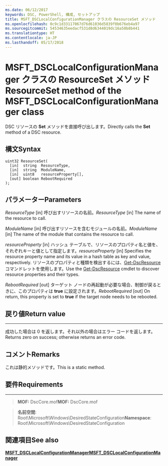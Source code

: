 ```yaml
---
ms.date: 06/12/2017
keywords: DSC, PowerShell, 構成, セットアップ
title: MSFT_DSCLocalConfigurationManager クラスの ResourceSet メソッド
ms.openlocfilehash: 0c9c1d33117067d76d61036d5839f0b676eb4a97
ms.sourcegitcommit: 54534635eedacf531d8d6344019dc16a50b8b441
ms.translationtype: HT
ms.contentlocale: ja-JP
ms.lasthandoff: 05/17/2018
---
```

# <a name="resourceset-method-of-the-msftdsclocalconfigurationmanager-class"></a><span data-ttu-id="85aae-103">MSFT_DSCLocalConfigurationManager クラスの ResourceSet メソッド</span><span class="sxs-lookup"><span data-stu-id="85aae-103">ResourceSet method of the MSFT_DSCLocalConfigurationManager class</span></span>

<span data-ttu-id="85aae-104">DSC リソースの **Set** メソッドを直接呼び出します。</span><span class="sxs-lookup"><span data-stu-id="85aae-104">Directly calls the **Set** method of a DSC resource.</span></span>

<a name="syntax"></a><span data-ttu-id="85aae-105">構文</span><span class="sxs-lookup"><span data-stu-id="85aae-105">Syntax</span></span>
------

```mof
uint32 ResourceSet(
  [in]  string  ResourceType,
  [in]  string  ModuleName,
  [in]  uint8   resourceProperty[],
  [out] boolean RebootRequired
);
```

<a name="parameters"></a><span data-ttu-id="85aae-106">パラメーター</span><span class="sxs-lookup"><span data-stu-id="85aae-106">Parameters</span></span>
----------

<span data-ttu-id="85aae-107">*ResourceType* \[in\] 呼び出すリソースの名前。</span><span class="sxs-lookup"><span data-stu-id="85aae-107">*ResourceType* \[in\] The name of the resource to call.</span></span>

<span data-ttu-id="85aae-108">*ModuleName* \[in\] 呼び出すリソースを含むモジュールの名前。</span><span class="sxs-lookup"><span data-stu-id="85aae-108">*ModuleName* \[in\] The name of the module that contains the resource to call.</span></span>

<span data-ttu-id="85aae-109">*resourceProperty* \[in\] ハッシュ テーブルで、リソースのプロパティ名と値を、それぞれキーと値として指定します。</span><span class="sxs-lookup"><span data-stu-id="85aae-109">*resourceProperty* \[in\] Specifies the resource property name and its value in a hash table as key and value, respectively.</span></span> <span data-ttu-id="85aae-110">リソースのプロパティと種類を検出するには、[Get-DscResource](https://technet.microsoft.com/library/dn521625.aspx) コマンドレットを使用します。</span><span class="sxs-lookup"><span data-stu-id="85aae-110">Use the [Get-DscResource](https://technet.microsoft.com/library/dn521625.aspx) cmdlet to discover resource properties and their types.</span></span>

<span data-ttu-id="85aae-111">*RebootRequired* \[out\] ターゲット ノードの再起動が必要な場合、制御が戻るときに、このプロパティは **true** に設定されます。</span><span class="sxs-lookup"><span data-stu-id="85aae-111">*RebootRequired* \[out\] On return, this property is set to **true** if the target node needs to be rebooted.</span></span>

## <a name="return-value"></a><span data-ttu-id="85aae-112">戻り値</span><span class="sxs-lookup"><span data-stu-id="85aae-112">Return value</span></span>
------------

<span data-ttu-id="85aae-113">成功した場合は 0 を返します。それ以外の場合はエラー コードを返します。</span><span class="sxs-lookup"><span data-stu-id="85aae-113">Returns zero on success; otherwise returns an error code.</span></span>

## <a name="remarks"></a><span data-ttu-id="85aae-114">コメント</span><span class="sxs-lookup"><span data-stu-id="85aae-114">Remarks</span></span>

<span data-ttu-id="85aae-115">これは静的メソッドです。</span><span class="sxs-lookup"><span data-stu-id="85aae-115">This is a static method.</span></span>

## <a name="requirements"></a><span data-ttu-id="85aae-116">要件</span><span class="sxs-lookup"><span data-stu-id="85aae-116">Requirements</span></span>
------------
><span data-ttu-id="85aae-117">**MOF:** DscCore.mof</span><span class="sxs-lookup"><span data-stu-id="85aae-117">**MOF:** DscCore.mof</span></span>

><span data-ttu-id="85aae-118">**名前空間**: Root\Microsoft\Windows\DesiredStateConfiguration</span><span class="sxs-lookup"><span data-stu-id="85aae-118">**Namespace**: Root\Microsoft\Windows\DesiredStateConfiguration</span></span>


## <a name="see-also"></a><span data-ttu-id="85aae-119">関連項目</span><span class="sxs-lookup"><span data-stu-id="85aae-119">See also</span></span>


[<span data-ttu-id="85aae-120">**MSFT_DSCLocalConfigurationManager**</span><span class="sxs-lookup"><span data-stu-id="85aae-120">**MSFT_DSCLocalConfigurationManager**</span></span>](msft-dsclocalconfigurationmanager.md)